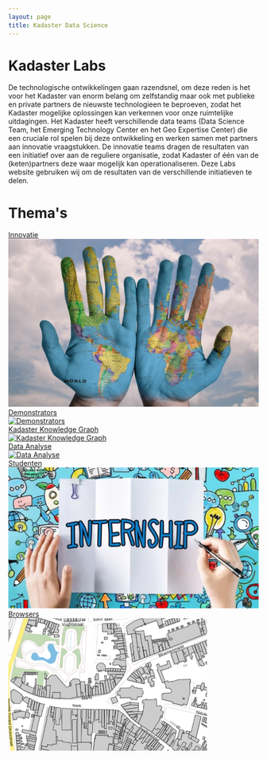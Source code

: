 ```yaml
---
layout: page
title: Kadaster Data Science
---
```


<script src="/demonstrators/lokiv3/assets/js/iframeResizer.min.js">
</script>
<iframe
  allowtransparency="true"
  frameborder="0"
  id="loki-chat"
  scrolling="no"
  src="/demonstrators/lokiv3/index.html"
  style="z-index: 9999; position: fixed; right: 0; bottom: 0; height: 0px; width: 0px;">
  title="Loki"
</iframe>
<script>
  iFrameResize({ sizeHeight: true, sizeWidth: true, autoResize: false, checkOrigin: false,  heightCalculationMethod: 'grow' }, '#loki-chat')
</script>

# Kadaster Labs

De technologische ontwikkelingen gaan razendsnel, om deze reden is het voor het Kadaster van enorm belang om zelfstandig maar ook met publieke en private partners de nieuwste technologieen te beproeven, zodat het Kadaster mogelijke oplossingen kan verkennen voor onze ruimtelijke uitdagingen. Het Kadaster heeft verschillende data teams (Data Science Team, het Emerging Technology Center en het Geo Expertise Center) die een cruciale rol spelen bij deze ontwikkeling en werken samen met partners aan innovatie vraagstukken. De innovatie teams dragen de resultaten van een initiatief over aan de reguliere organisatie, zodat Kadaster of één van de (keten)partners deze waar mogelijk kan operationaliseren. Deze Labs website gebruiken wij om de resultaten van de verschillende initiatieven te delen. 

# Thema's 

<div class="cards-wrapper">
    
  <a href="/innovatie/innovatie">
    <div class="card-home">
      <div class="card-type">Innovatie</div>
      <img class="card-image" src="/innovatie/innovatie.jpg" alt="Innovatie">
    </div>
  </a>
    
  <a href="/demonstrators/demonstrators">
    <div class="card-home">
      <div class="card-type">Demonstrators</div>
      <img class="card-image" src="/demonstrators/demonstrators.jpg" alt="Demonstrators">
    </div>
  </a>
  
  <a href="https://data.kkg.kadaster.nl/">
    <div class="card-home">
      <div class="card-type">Kadaster Knowledge Graph</div>
      <img class="card-image" src="/innovatie/kkg/kadaster_knowledge_graph.png" alt="Kadaster Knowledge Graph">
    </div>
  </a>
  
  <a href="/dataanalyse/data_analyse">
    <div class="card-home">
      <div class="card-type">Data Analyse</div>
      <img class="card-image" src="/dataanalyse/data_analyse" alt="Data Analyse">
    </div>
  </a>
  
  <a href="/studenten/studenten">
    <div class="card-home">
      <div class="card-type">Studenten</div>
      <img class="card-image" src="/studenten/studenten.jpg" alt="Studenten">
    </div>
  </a>
  
  <a href="/browsers/browsers">
    <div class="card-home">
      <div class="card-type">Browsers</div>
      <img class="card-image" src="/browsers/browsers.png" alt="Browsers">
    </div>
  </a>

</div>









  


